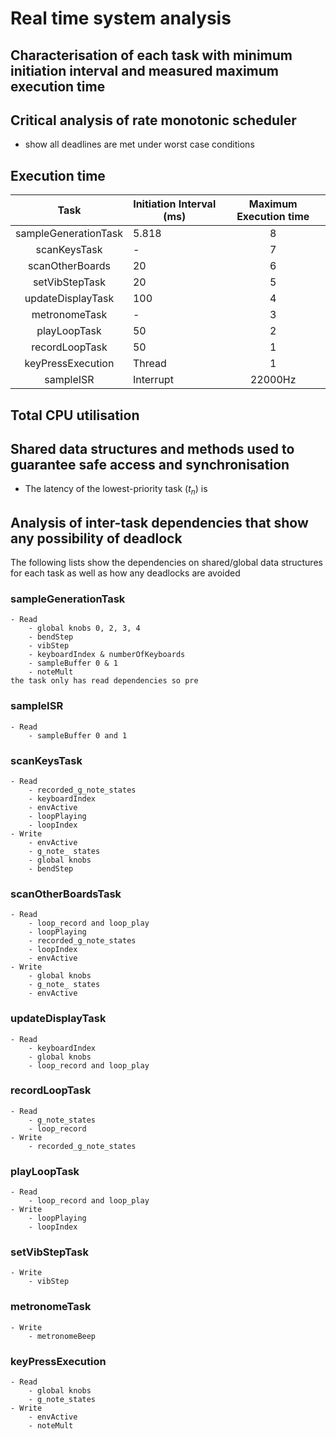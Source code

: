 # Real time system analysis 

## Characterisation of each task with minimum initiation interval and measured maximum execution time

## Critical analysis of rate monotonic scheduler
 - show all deadlines are met under worst case conditions
 
## Execution time

|         Task         | Initiation Interval (ms)| Maximum Execution time |
|:--------------------:|-------------------------|:----------------------:|
| sampleGenerationTask |        5.818            |     8                  |
|     scanKeysTask     |         -               |     7                  |
| scanOtherBoards      |        20               | 6                      |
| setVibStepTask       |       20                | 5                      |
|   updateDisplayTask  |       100               |      4                 |
| metronomeTask        |       -                 | 3                             |
| playLoopTask         |       50                | 2                             |
|    recordLoopTask    |      50                 |     1                         |
| keyPressExecution    | Thread                  |     1                        |
|       sampleISR      | Interrupt               |  22000Hz               |

## Total CPU utilisation

## Shared data structures and methods used to guarantee safe access and synchronisation
 - The latency of the lowest-priority task ($t_n$) is 

## Analysis of inter-task dependencies that show any possibility of deadlock

The following lists show the  dependencies on shared/global data structures for each task as well as how any deadlocks are avoided
### sampleGenerationTask
    - Read
        - global knobs 0, 2, 3, 4 
        - bendStep 
        - vibStep 
        - keyboardIndex & numberOfKeyboards 
        - sampleBuffer 0 & 1 
        - noteMult 
    the task only has read dependencies so pre


### sampleISR
    - Read
        - sampleBuffer 0 and 1 
    

### scanKeysTask
    - Read
        - recorded_g_note_states 
        - keyboardIndex 
        - envActive 
        - loopPlaying 
        - loopIndex 
    - Write 
        - envActive 
        - g_note_ states 
        - global knobs 
        - bendStep

### scanOtherBoardsTask
    - Read
        - loop_record and loop_play 
        - loopPlaying 
        - recorded_g_note_states 
        - loopIndex 
        - envActive
    - Write
        - global knobs 
        - g_note_ states 
        - envActive

### updateDisplayTask
    - Read
        - keyboardIndex 
        - global knobs 
        - loop_record and loop_play 

### recordLoopTask
    - Read
        - g_note_states 
        - loop_record 
    - Write
        - recorded_g_note_states 

### playLoopTask 
    - Read
        - loop_record and loop_play 
    - Write
        - loopPlaying 
        - loopIndex 

### setVibStepTask
    - Write
        - vibStep 

### metronomeTask
    - Write
        - metronomeBeep 
### keyPressExecution
    - Read
        - global knobs 
        - g_note_states 
    - Write
        - envActive 
        - noteMult 

